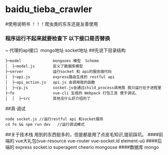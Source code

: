 # baidu_tieba_crawler

#使用说明书
！！！爬虫类的东东还是友善使用
### 程序运行不起来就要检查下 以下接口是否替换
~ 代理的api接口  mongo地址 socket地址
##先说下目录结构
```
├─model              mongooes 模型  Scheme
│  ├─model.js        定义了数据库模型 
├─server             运行socket 和 api的服务端代码
│  ├─api.js          express路由生成的 restful api
│  ├─api_action.js   api.js 会调用我的函数 
│  ├─cp.js           socket.js会通过child_process调用我 我只运行在子进程里
├─fe                 vue-cli 生成的 Webpack 打包工具 便于调试。
│  │  ├─src          其他没什么好介绍的了
```
##真·调试
```
node socket.js //运行restful api 和socket服务
cd fe && npm run dev   //运行调试模式
```
##关于技术栈
用到的东西挺多的，但是都是用了点皮毛知识,提前踩坑。
####前端的
vue大礼包(vue-resource vue-router vue-socket.id element-ui)
####后端的
express socket.io superagent cheerio mongoose
####数据库
mongo
